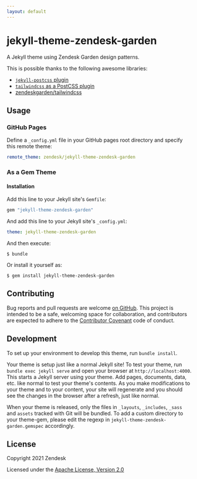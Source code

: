 ```yaml
---
layout: default
---
```


# jekyll-theme-zendesk-garden

A Jekyll theme using Zendesk Garden design patterns.

This is possible thanks to the following awesome libraries:

- [`jekyll-postcss` plugin](https://github.com/mhanberg/jekyll-postcss)
- [`tailwindcss` as a PostCSS plugin](https://tailwindcss.com/docs/installation#add-tailwind-as-a-post-css-plugin)
- [zendeskgarden/tailwindcss](https://github.com/zendeskgarden/tailwindcss)

## Usage

### GitHub Pages

Define a `_config.yml` file in your GitHub pages root directory and specify this remote theme:

```yaml
remote_theme: zendesk/jekyll-theme-zendesk-garden
```

### As a Gem Theme

#### Installation

Add this line to your Jekyll site's `Gemfile`:

```ruby
gem "jekyll-theme-zendesk-garden"
```

And add this line to your Jekyll site's `_config.yml`:

```yaml
theme: jekyll-theme-zendesk-garden
```

And then execute:

    $ bundle

Or install it yourself as:

    $ gem install jekyll-theme-zendesk-garden

## Contributing

Bug reports and pull requests are welcome [on GitHub](https://github.com/zendesk/jekyll-theme-zendesk-garden). This project is intended to be a safe, welcoming space for collaboration, and contributors are expected to adhere to the [Contributor Covenant](http://contributor-covenant.org) code of conduct.

## Development

To set up your environment to develop this theme, run `bundle install`.

Your theme is setup just like a normal Jekyll site! To test your theme, run `bundle exec jekyll serve` and open your browser at `http://localhost:4000`. This starts a Jekyll server using your theme. Add pages, documents, data, etc. like normal to test your theme's contents. As you make modifications to your theme and to your content, your site will regenerate and you should see the changes in the browser after a refresh, just like normal.

When your theme is released, only the files in `_layouts`, `_includes`, `_sass` and `assets` tracked with Git will be bundled.
To add a custom directory to your theme-gem, please edit the regexp in `jekyll-theme-zendesk-garden.gemspec` accordingly.

## License

Copyright 2021 Zendesk

Licensed under the [Apache License, Version 2.0](LICENSE.txt)
